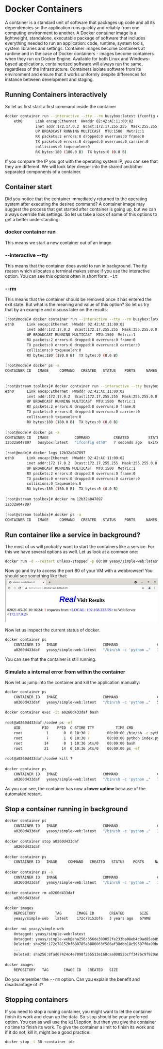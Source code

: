 # Docker Containers
A container is a standard unit of software that packages up code and all its dependencies so the application runs quickly and reliably from one computing environment to another. A Docker container image is a lightweight, standalone, executable package of software that includes everything needed to run an application: code, runtime, system tools, system libraries and settings.
Container images become containers at runtime and in the case of Docker containers - images become containers when they run on Docker Engine. Available for both Linux and Windows-based applications, containerized software will always run the same, regardless of the infrastructure. Containers isolate software from its environment and ensure that it works uniformly despite differences for instance between development and staging.

## Running Containers interactively
So let us first start a first command inside the container
```bash
docker container run --interactive --tty --rm busybox:latest ifconfig eth0
	eth0      Link encap:Ethernet  HWaddr 02:42:AC:11:00:02  
	          inet addr:172.17.0.2  Bcast:172.17.255.255  Mask:255.255.0.0
	          UP BROADCAST RUNNING MULTICAST  MTU:1500  Metric:1
	          RX packets:2 errors:0 dropped:0 overruns:0 frame:0
	          TX packets:0 errors:0 dropped:0 overruns:0 carrier:0
	          collisions:0 txqueuelen:0 
	          RX bytes:180 (180.0 B)  TX bytes:0 (0.0 B)
```
If you compare the IP you got with the operating system IP, you can see that they are different.
We will look later deeper into the shared and/other separated components of a container.

## Container start
Did you notice that the container immediately returned to the  operating system after executing the desired command?
A container image may suggest the process that get started after container is going up, but we can always override this settings.
So let us take a look of some of this options to get a better understanding:


### docker container run
This means we start a new container out of an image.

### --interactive --tty
This means that the container does avoid to run in background. The tty reason which allocates a terminal makes sense if you use the interactive option. You can see this options often in short form: <tt>-it</tt>

### --rm
This means that the container should be removed once it has entered the exit state.
But what is the meaning and value of this option?
So let us try that by an example and discuss later on the results:

```bash
[root@node]# docker container run --interactive --tty --rm busybox:latest ifconfig eth0
eth0      Link encap:Ethernet  HWaddr 02:42:AC:11:00:02  
          inet addr:172.17.0.2  Bcast:172.17.255.255  Mask:255.255.0.0
          UP BROADCAST RUNNING MULTICAST  MTU:1500  Metric:1
          RX packets:2 errors:0 dropped:0 overruns:0 frame:0
          TX packets:0 errors:0 dropped:0 overruns:0 carrier:0
          collisions:0 txqueuelen:0 
          RX bytes:180 (180.0 B)  TX bytes:0 (0.0 B)

[root@node]# docker ps -a
CONTAINER ID   IMAGE     COMMAND   CREATED   STATUS    PORTS     NAMES


[root@stream toolbox]# docker container run --interactive --tty busybox:latest ifconfig eth0
eth0      Link encap:Ethernet  HWaddr 02:42:AC:11:00:02  
          inet addr:172.17.0.2  Bcast:172.17.255.255  Mask:255.255.0.0
          UP BROADCAST RUNNING MULTICAST  MTU:1500  Metric:1
          RX packets:2 errors:0 dropped:0 overruns:0 frame:0
          TX packets:0 errors:0 dropped:0 overruns:0 carrier:0
          collisions:0 txqueuelen:0 
          RX bytes:180 (180.0 B)  TX bytes:0 (0.0 B)

[root@node]# docker ps -a
CONTAINER ID   IMAGE            COMMAND           CREATED         STATUS                     PORTS     NAMES
12b32a047897   busybox:latest   "ifconfig eth0"   7 seconds ago   Exited (0) 6 seconds ago             zealous_matsumoto

[root@node]# docker logs 12b32a047897
eth0      Link encap:Ethernet  HWaddr 02:42:AC:11:00:02  
          inet addr:172.17.0.2  Bcast:172.17.255.255  Mask:255.255.0.0
          UP BROADCAST RUNNING MULTICAST  MTU:1500  Metric:1
          RX packets:2 errors:0 dropped:0 overruns:0 frame:0
          TX packets:0 errors:0 dropped:0 overruns:0 carrier:0
          collisions:0 txqueuelen:0 
          RX bytes:180 (180.0 B)  TX bytes:0 (0.0 B)

[root@stream toolbox]# docker rm 12b32a047897
12b32a047897

[root@stream toolbox]# docker ps -a
CONTAINER ID   IMAGE     COMMAND   CREATED   STATUS    PORTS     NAMES
```

## Run container like a service in background?
The most of us will probably want to start the containers like a service.
For this we have several options as well. Let us look at a common one:
```bash
docker run -d --restart unless-stopped -p 80:80 yeasy/simple-web:latest
```
Now go and try to access the port 80 of your VM with a webbrowser!
You should see something like that:
![enter image description here](https://github.com/joe-speedboat/workshop.container/raw/main/images/http_simple_web.png)

Now let us inspect the current status of docker.
```bash
docker container ps
	CONTAINER ID   IMAGE                     COMMAND                  CREATED          STATUS         PORTS                               NAMES
	a0260d433daf   yeasy/simple-web:latest   "/bin/sh -c 'python …"   13 seconds ago   Up 9 seconds   0.0.0.0:80->80/tcp, :::80->80/tcp   laughing_taussig
```
You can see that the container is still running.

### Simulate a internal error from within the container
Now let us jump into the container and kill the application manually:
```bash
docker container ps
	CONTAINER ID   IMAGE                     COMMAND                  CREATED         STATUS         PORTS                               NAMES
	a0260d433daf   yeasy/simple-web:latest   "/bin/sh -c 'python …"   5 minutes ago   Up 5 minutes   0.0.0.0:80->80/tcp, :::80->80/tcp   laughing_taussig

docker container exec -it a0260d433daf bash

root@a0260d433daf:/code# ps -ef
	UID          PID    PPID  C STIME TTY          TIME CMD
	root           1       0  0 10:30 ?        00:00:00 /bin/sh -c python index.py
	root           7       1  0 10:30 ?        00:00:00 python index.py
	root          14       0  1 10:36 pts/0    00:00:00 bash
	root          21      14  0 10:36 pts/0    00:00:00 ps -ef

root@a0260d433daf:/code# kill 7

docker container ps
	CONTAINER ID   IMAGE                     COMMAND                  CREATED         STATUS         PORTS                               NAMES
	a0260d433daf   yeasy/simple-web:latest   "/bin/sh -c 'python …"   7 minutes ago   Up 6 seconds   0.0.0.0:80->80/tcp, :::80->80/tcp   laughing_taussig
```
As you can see, the container has now a **lower uptime** because of the automated restart.

## Stop a container running in background
```bash
docker container ps
	CONTAINER ID   IMAGE                     COMMAND                  CREATED          STATUS         PORTS                               NAMES
	a0260d433daf   yeasy/simple-web:latest   "/bin/sh -c 'python …"   12 minutes ago   Up 2 minutes   0.0.0.0:80->80/tcp, :::80->80/tcp   laughing_taussig

docker container stop a0260d433daf
	a0260d433daf

docker container ps
	CONTAINER ID   IMAGE     COMMAND   CREATED   STATUS    PORTS     NAMES

docker container ps -a
	CONTAINER ID   IMAGE                     COMMAND                  CREATED          STATUS                        PORTS     NAMES
	a0260d433daf   yeasy/simple-web:latest   "/bin/sh -c 'python …"   13 minutes ago   Exited (137) 12 seconds ago             laughing_taussig

docker container rm a0260d433daf
	a0260d433daf

docker images
	REPOSITORY         TAG       IMAGE ID       CREATED       SIZE
	yeasy/simple-web   latest    172c78152bf6   3 years ago   679MB

docker rmi yeasy/simple-web
	Untagged: yeasy/simple-web:latest
	Untagged: yeasy/simple-web@sha256:356de309052fe233ba08eb4c9ad85ab89398f31555e8777326d57307ac913727
	Deleted: sha256:172c78152bf688785a3886063f586af38dbb18c59587f0a90bd57490ef06c251
	...
	Deleted: sha256:8fad67424c4e7098f255513e160caa00852bcff347bc9f920a82ddf3f60229de

docker images
	REPOSITORY   TAG       IMAGE ID   CREATED   SIZE
```

Do you remember the <tt>--rm</tt> option. 
Can you explain the benefit and disadvantage of it?  

## Stopping containers
If you need to stop a runing container, you might want to let the container finish its work and clean up the data.
So <tt>stop</tt> should be your preferred option.
You can as well use the <tt>kill</tt>option, but then you give the container no time to finish its work.
To give the container a limit to finish its work and if it do not, kill it, might be a good practice:
```bash
docker stop -t 30 <container-id>
```

<!--stackedit_data:
eyJoaXN0b3J5IjpbMjA1Mjg0MzEwMV19
-->